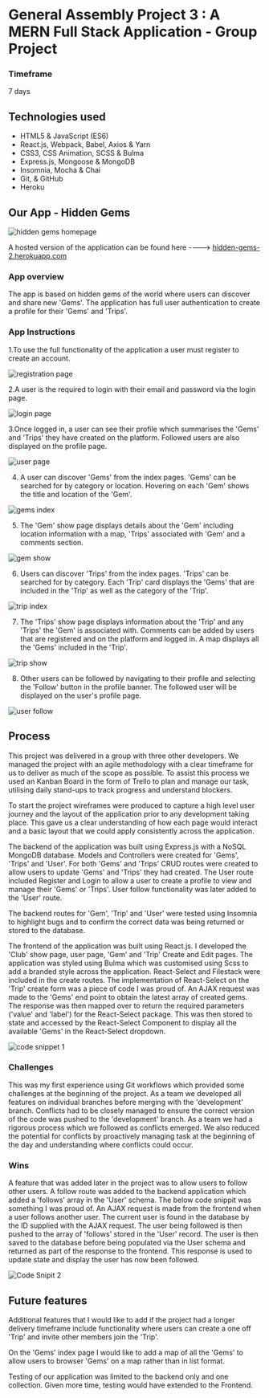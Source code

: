# General Assembly Project 3 : A MERN Full Stack Application - Group Project

### Timeframe
7 days

## Technologies used

* HTML5 & JavaScript (ES6)
* React.js, Webpack, Babel, Axios & Yarn
* CSS3, CSS Animation, SCSS & Bulma
* Express.js, Mongoose & MongoDB
* Insomnia, Mocha & Chai
* Git, & GitHub
* Heroku

## Our App - Hidden Gems

![hidden gems homepage](https://user-images.githubusercontent.com/42389173/52848831-9a9ca500-3107-11e9-9557-3c1fc40cc4d9.png)

A hosted version of the application can be found here ----> [hidden-gems-2.herokuapp.com](https:/hidden-gems-2.herokuapp.com)

### App overview
The app is based on hidden gems of the world where users can discover and share new 'Gems'. The application has full user authentication to create a profile for their 'Gems' and 'Trips'.

### App Instructions
1.To use the full functionality of the application a user must register to create an account.

![registration page](https://user-images.githubusercontent.com/42389173/52851319-b30fbe00-310d-11e9-883d-9fa2f0fd347e.png)

2.A user is the required to login with their email and password via the login page.

![login page](https://user-images.githubusercontent.com/42389173/52851380-e0f50280-310d-11e9-8a5f-4ef41a846ac1.png)

3.Once logged in, a user can see their profile which summarises the 'Gems' and 'Trips' they have created on the platform. Followed users are also displayed on the profile page.

![user page](https://user-images.githubusercontent.com/42389173/52851950-41d10a80-310f-11e9-92b0-d1637983a316.png)

4. A user can discover 'Gems' from the index pages. 'Gems' can be searched for by category or location. Hovering on each 'Gem' shows the title and location of the 'Gem'.

![gems index](https://user-images.githubusercontent.com/39096986/54701293-9f041580-4b2c-11e9-9e83-46df7a64392c.png)

5. The 'Gem' show page displays details about the 'Gem' including location information with a map, 'Trips' associated with 'Gem' and a comments section.

![gem show](https://user-images.githubusercontent.com/39096986/54701550-205ba800-4b2d-11e9-8a9d-860b34aa174e.png)

6. Users can discover 'Trips' from the index pages. 'Trips' can be searched for by category. Each 'Trip' card displays the 'Gems' that are included in the 'Trip' as well as the category of the 'Trip'.

![trip index](https://user-images.githubusercontent.com/39096986/54701356-c0650180-4b2c-11e9-92d7-75d2acd8a81c.png)

7. The 'Trips' show page displays information about the 'Trip' and any 'Trips' the 'Gem' is associated with. Comments can be added by users that are registered and on the platform and logged in. A map displays all the 'Gems' included in the 'Trip'.

![trip show](https://user-images.githubusercontent.com/39096986/54701651-500ab000-4b2d-11e9-96b7-e5195d9f0f4a.png)

8. Other users can be followed by navigating to their profile and selecting the 'Follow' button in the profile banner. The followed user will be displayed on the user's profile page.

![user follow](https://user-images.githubusercontent.com/39096986/54811235-1dbd9780-4c80-11e9-803f-417ad45f719e.png)


## Process
This project was delivered in a group with three other developers. We managed the project with an agile methodology with a clear timeframe for us to deliver as much of the scope as possible. To assist this process we used an Kanban Board in the form of Trello to plan and manage our task, utilising daily stand-ups to track progress and understand blockers.

To start the project wireframes were produced to capture a high level user journey and the layout of the application prior to any development taking place. This gave us a clear understanding of how each page would interact and a basic layout that we could apply consistently across the application.

The backend of the application was built using Express.js with a NoSQL MongoDB database. Models and Controllers were created for 'Gems', 'Trips' and 'User'. For both 'Gems' and 'Trips' CRUD routes were created to allow users to update 'Gems' and 'Trips' they had created. The User route included Register and Login to allow a user to create a profile to view and manage their 'Gems' or 'Trips'. User follow functionality was later added to the 'User' route.

The backend routes for 'Gem', 'Trip' and 'User' were tested using Insomnia to highlight bugs and to confirm the correct data was being returned or stored to the database.

The frontend of the application was built using React.js. I developed the 'Club' show page, user page, 'Gem' and 'Trip' Create and Edit pages. The application was styled using Bulma which was customised using Scss to add a branded style across the application. React-Select and Filestack were included in the create routes. The implementation of React-Select on the 'Trip' create form was a piece of code I was proud of. An AJAX request was made to the 'Gems' end point to obtain the latest array of created gems. The response was then mapped over to return the required parameters ('value' and 'label') for the React-Select package. This was then stored to state and accessed by the React-Select Component to display all the available 'Gems' in the React-Select dropdown.

![code snippet 1](https://user-images.githubusercontent.com/39096986/54755845-cb786a00-4bde-11e9-921d-2ec63e3dce22.png)

### Challenges
This was my first experience using Git workflows which provided some challenges at the beginning of the project. As a team we developed all features on individual branches before merging with the 'development' branch. Conflicts had to be closely managed to ensure the correct version of the code was pushed to the 'development' branch. As a team we had a rigorous process which we followed as conflicts emerged. We also reduced the potential for conflicts by proactively managing task at the beginning of the day and understanding where conflicts could occur.

### Wins

A feature that was added later in the project was to allow users to follow other users. A follow route was added to the backend application which added a 'follows' array in the 'User' schema. The below code snippit was something I was proud of. An AJAX request is made from the frontend when a user follows another user. The current user is found in the database by the ID supplied with the AJAX request. The user being followed is then pushed to the array of 'follows' stored in the 'User' record. The user is then saved to the database before being populated via the User schema and returned as part of the response to the frontend. This response is used to update state and display the user has now been followed.

![Code Snipit 2](https://user-images.githubusercontent.com/39096986/54759847-cd462b80-4be6-11e9-8430-460aec018264.png)

## Future features

Additional features that I would like to add if the project had a longer delivery timeframe include functionality where users can create a one off 'Trip' and invite other members join the 'Trip'.

On the 'Gems' index page I would like to add a map of all the 'Gems' to allow users to browser 'Gems' on a map rather than in list format.

Testing of our application was limited to the backend only and one collection. Given more time, testing would have extended to the Frontend.
